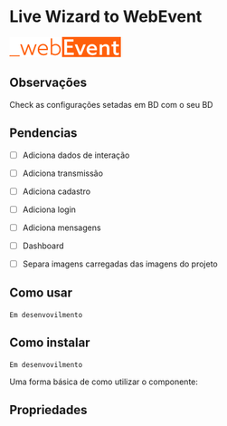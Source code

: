 # Live Wizard to WebEvent

![_webevent]("../../assets/img/logo.png)
## Observações

Check as configurações setadas em BD com o seu BD


## Pendencias

- [ ] Adiciona dados de interação
- [ ] Adiciona transmissão
- [ ] Adiciona cadastro
- [ ] Adiciona login
- [ ] Adiciona mensagens
- [ ] Dashboard
- [ ] Separa imagens carregadas das imagens do projeto



## Como usar

```
Em desenvovilmento
```


## Como instalar

```
Em desenvovilmento
```



Uma forma básica de como utilizar o componente:



## Propriedades


